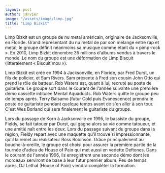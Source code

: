```yaml
---
layout: post
author: janvier
image: "/assets/image/limp.jpg"
title: "Limp Bizkit"
---
```

Limp Bizkit est un groupe de nu metal américain, originaire de Jacksonville, en Floride. Grand représentant du nu metal de par son mélange entre rap et metal, le groupe définit néanmoins sa musique comme étant du « pimp-rock ». En 2010, Limp Bizkit dénombre 35 millions d'albums vendus à travers le monde. Le nom du groupe est une déformation de Limp Biscuit (littéralement « Biscuit mou »).

Limp Bizkit est créé en 1994 à Jacksonville, en Floride, par Fred Durst, un fils de policier, et Sam Rivers. Sam présente à Fred son cousin John Otto qui prend le rôle de batteur. Rob Waters est, quant à lui, recruté au poste de guitariste. Le groupe sort dans le courant de l'année suivante une première démo cassette intitulée Mental Aquaducts. Rob Waters quitte le groupe peu de temps après. Terry Balsamo (futur Cold puis Evanescence) prendra le poste de guitariste pendant quelque temps avant de s'en aller à son tour. C'est Wes Borland qui sera finalement le guitariste du groupe.

Lors du passage de Korn à Jacksonville en 1995, le bassiste du groupe, Fieldy, se fait tatouer par Durst, qui gagne alors sa vie comme tatoueur, et une amitié naît entre les deux. Lors du passage suivant du groupe dans la région, Fieldy repart avec une maquette qu'il trouve si impressionnante, qu'il la remet au réalisateur Ross Robinson. Grâce principalement au bouche-à-oreille, le groupe est choisi pour assurer la première partie de la tournée d'adieu de House of Pain qui met aussi en vedette Deftones. Dans le courant de l'année 1996, ils enregistrent une seconde démo dont les morceaux serviront de base à leur futur premier album. Peu de temps après, DJ Lethal (House of Pain) viendra compléter la formation.